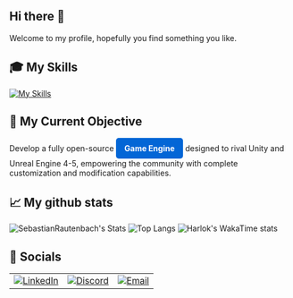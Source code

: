 ## Hi there 👋
Welcome to my profile, hopefully you find something you like. <br>


## 🎓 My Skills
[![My Skills](https://skillicons.dev/icons?i=js,html,css,cpp,mongodb,c,java,blender,mysql,nodejs,react,ts,unreal,unity,github,firebase,androidstudio)](https://skillicons.dev)


## 🎯 My Current Objective
Develop a fully open-source
<a href="https://github.com/SebastianRautenbach/3D-Game-Engine" style="display: inline-block; background-color: #0366d6; color: white; padding: 10px 15px; text-align: center; text-decoration: none; border-radius: 5px; font-weight: bold;">
    Game Engine
</a>
designed to rival Unity and Unreal Engine 4-5, empowering the community with complete customization and modification capabilities.


## 📈 My github stats

![SebastianRautenbach's Stats](https://github-readme-stats.vercel.app/api?username=SebastianRautenbach&show_icons=true&theme=radical)
![Top Langs](https://github-readme-stats.vercel.app/api/top-langs/?username=SebastianRautenbach&layout=compact)
![Harlok's WakaTime stats](https://github-readme-stats.vercel.app/api/wakatime?username=SebastianRautenbach\&layout=compact)

## 🤝 Socials

<table>
<tr>
 <td align="center">
        <a href="https://www.linkedin.com/in/sebastian-rautenbach-82b53427a/" target="_blank">
          <img src="https://img.shields.io/badge/LinkedIn-%230A66C2.svg?style=for-the-badge&logo=linkedin&logoColor=white" alt="LinkedIn">
        </a>
    </td>
    <td align="center">
        <a href="https://discord.gg/3hxfPB7NrN" target="_blank">
          <img src="https://img.shields.io/badge/Discord-%237289DA?style=for-the-badge&logo=discord&logoColor=white" alt="Discord">
        </a>
      </td>
    <td align="center">
        <a href="mailto:sebastianrautenbachwork@gmail.com" target="-blank">
            <img src="https://img.shields.io/badge/Gmail-D14836?style=for-the-badge&logo=gmail&logoColor=white" alt="Email">
        </a>
    </td>
</tr>
    
</table>
<!--
**SebastianRautenbach/SebastianRautenbach** is a ✨ _special_ ✨ repository because its `README.md` (this file) appears on your GitHub profile.

Here are some ideas to get you started:

- 🔭 I’m currently working on ...
- 🌱 I’m currently learning ...
- 👯 I’m looking to collaborate on ...
- 🤔 I’m looking for help with ...
- 💬 Ask me about ...
- 📫 How to reach me: ...
- 😄 Pronouns: ...
- ⚡ Fun fact: ...
-->
